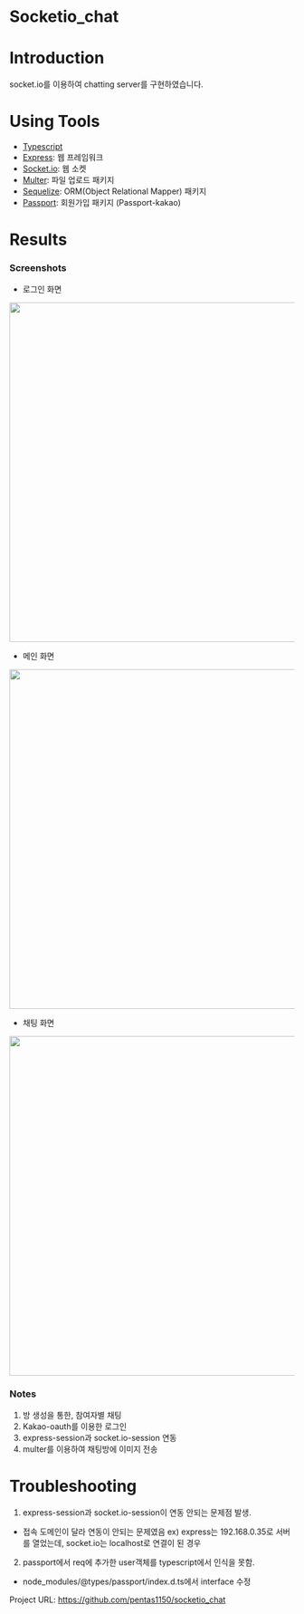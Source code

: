 # Socketio_chat

# Introduction
socket.io를 이용하여 chatting server를 구현하였습니다.

# Using Tools
- [Typescript](https://www.typescriptlang.org/)
- [Express](https://expressjs.com/): 웹 프레임워크
- [Socket.io](https://socket.io/): 웹 소켓
- [Multer](https://www.npmjs.com/package/multer): 파일 업로드 패키지
- [Sequelize](https://sequelize.org/): ORM(Object Relational Mapper) 패키지
- [Passport](https://www.npmjs.com/package/passport): 회원가입 패키지 (Passport-kakao)

# Results
### Screenshots
- 로그인 화면
<img src="https://postfiles.pstatic.net/MjAyMDA5MDJfMTg2/MDAxNTk5MDI0MzM4Mjkw.6zr0GCMbBMvge26cKDM1jmwQeFg2Zv5PNLwHDJT2McUg.YGRbQaxTvKy-5qVF-G4pVOVm1CVveOW0ttn21xbVOoYg.PNG.ffanys_/스크린샷_2020-09-02_오후_2.17.40.png?type=w966" width="600px">

- 메인 화면
<img src="https://postfiles.pstatic.net/MjAyMDA5MDJfNjkg/MDAxNTk5MDI0MzM4NzUz.--RqfhhkoYv2YUNY4F9Sck4OWIJgxs4dOXlcGC2DHskg.AVKyXJBfWZ2jKCvEGpCBe0dziIT1_dil4yhBFomuH4Ig.PNG.ffanys_/스크린샷_2020-09-02_오후_2.20.11.png?type=w966" width="600px">

- 채팅 화면
<img src="https://postfiles.pstatic.net/MjAyMDA5MDJfNzkg/MDAxNTk5MDI0MzM5MjYx.IDJ3953_aAlbI7mOZRoY_FHA_PqN0uLt4T6JDNQ_5dsg.9xen5uVYl9909A28DtFrSwlPbTC6hOCFq8-d4i6XQBsg.PNG.ffanys_/스크린샷_2020-09-02_오후_2.23.07.png?type=w966" width="600px">

### Notes
1. 방 생성을 통한, 참여자별 채팅
2. Kakao-oauth를 이용한 로그인
3. express-session과 socket.io-session 연동
4. multer를 이용하여 채팅방에 이미지 전송

# Troubleshooting
1. express-session과 socket.io-session이 연동 안되는 문제점 발생.
  - 접속 도메인이 달라 연동이 안되는 문제였음 ex) express는 192.168.0.35로 서버를 열었는데, socket.io는 localhost로 연결이 된 경우

2. passport에서 req에 추가한 user객체를 typescript에서 인식을 못함.
  - node_modules/@types/passport/index.d.ts에서 interface 수정

Project URL: https://github.com/pentas1150/socketio_chat
